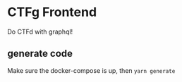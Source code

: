 # CTFg Frontend
Do CTFd with graphql!

## generate code
Make sure the docker-compose is up, then `yarn generate`
